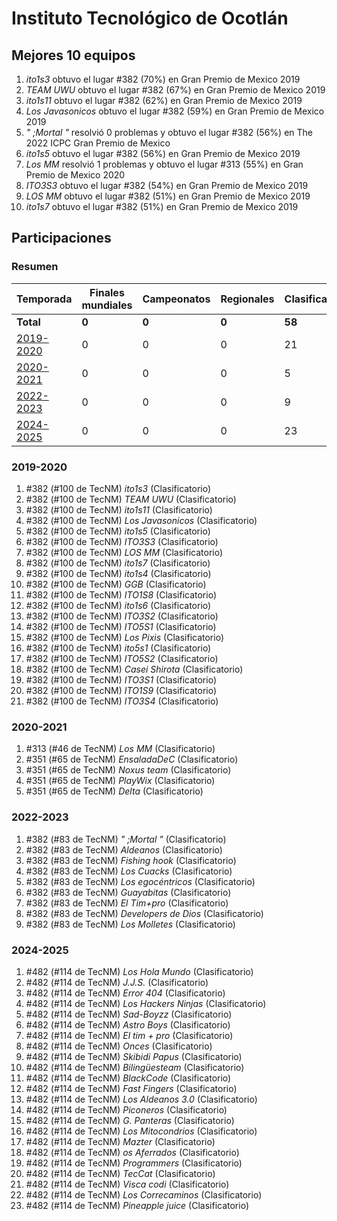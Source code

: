 ---
---

# Instituto Tecnológico de Ocotlán

## Mejores 10 equipos

1. _ito1s3_ obtuvo el lugar #382 (70%) en Gran Premio de Mexico 2019
1. _TEAM UWU_ obtuvo el lugar #382 (67%) en Gran Premio de Mexico 2019
1. _ito1s11_ obtuvo el lugar #382 (62%) en Gran Premio de Mexico 2019
1. _Los Javasonicos_ obtuvo el lugar #382 (59%) en Gran Premio de Mexico 2019
1. _" ;Mortal "_ resolvió 0 problemas y obtuvo el lugar #382 (56%) en The 2022 ICPC Gran Premio de Mexico
1. _ito1s5_ obtuvo el lugar #382 (56%) en Gran Premio de Mexico 2019
1. _Los MM_ resolvió 1 problemas y obtuvo el lugar #313 (55%) en Gran Premio de Mexico 2020
1. _ITO3S3_ obtuvo el lugar #382 (54%) en Gran Premio de Mexico 2019
1. _LOS MM_ obtuvo el lugar #382 (51%) en Gran Premio de Mexico 2019
1. _ito1s7_ obtuvo el lugar #382 (51%) en Gran Premio de Mexico 2019

## Participaciones

### Resumen

| Temporada | Finales mundiales | Campeonatos | Regionales | Clasificatorios | Equipos |
| --- | --- | --- | --- | --- | --- |
| **Total** | **0** | **0** | **0** | **58** | **58** |
| [2019-2020](#2019-2020) | 0 | 0 | 0 | 21 | 21 |
| [2020-2021](#2020-2021) | 0 | 0 | 0 | 5 | 5 |
| [2022-2023](#2022-2023) | 0 | 0 | 0 | 9 | 9 |
| [2024-2025](#2024-2025) | 0 | 0 | 0 | 23 | 23 |

### 2019-2020

1. #382 (#100 de TecNM) _ito1s3_ (Clasificatorio)
1. #382 (#100 de TecNM) _TEAM UWU_ (Clasificatorio)
1. #382 (#100 de TecNM) _ito1s11_ (Clasificatorio)
1. #382 (#100 de TecNM) _Los Javasonicos_ (Clasificatorio)
1. #382 (#100 de TecNM) _ito1s5_ (Clasificatorio)
1. #382 (#100 de TecNM) _ITO3S3_ (Clasificatorio)
1. #382 (#100 de TecNM) _LOS MM_ (Clasificatorio)
1. #382 (#100 de TecNM) _ito1s7_ (Clasificatorio)
1. #382 (#100 de TecNM) _ito1s4_ (Clasificatorio)
1. #382 (#100 de TecNM) _GGB_ (Clasificatorio)
1. #382 (#100 de TecNM) _ITO1S8_ (Clasificatorio)
1. #382 (#100 de TecNM) _ito1s6_ (Clasificatorio)
1. #382 (#100 de TecNM) _ITO3S2_ (Clasificatorio)
1. #382 (#100 de TecNM) _ITO5S1_ (Clasificatorio)
1. #382 (#100 de TecNM) _Los Pixis_ (Clasificatorio)
1. #382 (#100 de TecNM) _ito5s1_ (Clasificatorio)
1. #382 (#100 de TecNM) _ITO5S2_ (Clasificatorio)
1. #382 (#100 de TecNM) _Casei Shirota_ (Clasificatorio)
1. #382 (#100 de TecNM) _ITO3S1_ (Clasificatorio)
1. #382 (#100 de TecNM) _ITO1S9_ (Clasificatorio)
1. #382 (#100 de TecNM) _ITO3S4_ (Clasificatorio)

### 2020-2021

1. #313 (#46 de TecNM) _Los MM_ (Clasificatorio)
1. #351 (#65 de TecNM) _EnsaladaDeC_ (Clasificatorio)
1. #351 (#65 de TecNM) _Noxus team_ (Clasificatorio)
1. #351 (#65 de TecNM) _PlayWix_ (Clasificatorio)
1. #351 (#65 de TecNM) _Delta_ (Clasificatorio)

### 2022-2023

1. #382 (#83 de TecNM) _" ;Mortal "_ (Clasificatorio)
1. #382 (#83 de TecNM) _Aldeanos_ (Clasificatorio)
1. #382 (#83 de TecNM) _Fishing hook_ (Clasificatorio)
1. #382 (#83 de TecNM) _Los Cuacks_ (Clasificatorio)
1. #382 (#83 de TecNM) _Los egocéntricos_ (Clasificatorio)
1. #382 (#83 de TecNM) _Guayabitas_ (Clasificatorio)
1. #382 (#83 de TecNM) _El Tim+pro_ (Clasificatorio)
1. #382 (#83 de TecNM) _Developers de Dios_ (Clasificatorio)
1. #382 (#83 de TecNM) _Los Molletes_ (Clasificatorio)

### 2024-2025

1. #482 (#114 de TecNM) _Los Hola Mundo_ (Clasificatorio)
1. #482 (#114 de TecNM) _J.J.S._ (Clasificatorio)
1. #482 (#114 de TecNM) _Error 404_ (Clasificatorio)
1. #482 (#114 de TecNM) _Los Hackers Ninjas_ (Clasificatorio)
1. #482 (#114 de TecNM) _Sad-Boyzz_ (Clasificatorio)
1. #482 (#114 de TecNM) _Astro Boys_ (Clasificatorio)
1. #482 (#114 de TecNM) _El tim + pro_ (Clasificatorio)
1. #482 (#114 de TecNM) _Onces_ (Clasificatorio)
1. #482 (#114 de TecNM) _Skibidi Papus_ (Clasificatorio)
1. #482 (#114 de TecNM) _Bilingüesteam_ (Clasificatorio)
1. #482 (#114 de TecNM) _BlackCode_ (Clasificatorio)
1. #482 (#114 de TecNM) _Fast Fingers_ (Clasificatorio)
1. #482 (#114 de TecNM) _Los Aldeanos 3.0_ (Clasificatorio)
1. #482 (#114 de TecNM) _Piconeros_ (Clasificatorio)
1. #482 (#114 de TecNM) _G. Panteras_ (Clasificatorio)
1. #482 (#114 de TecNM) _Los Mitocondrios_ (Clasificatorio)
1. #482 (#114 de TecNM) _Mazter_ (Clasificatorio)
1. #482 (#114 de TecNM) _os Aferrados_ (Clasificatorio)
1. #482 (#114 de TecNM) _Programmers_ (Clasificatorio)
1. #482 (#114 de TecNM) _TecCat_ (Clasificatorio)
1. #482 (#114 de TecNM) _Visca codi_ (Clasificatorio)
1. #482 (#114 de TecNM) _Los Correcaminos_ (Clasificatorio)
1. #482 (#114 de TecNM) _Pineapple juice_ (Clasificatorio)



